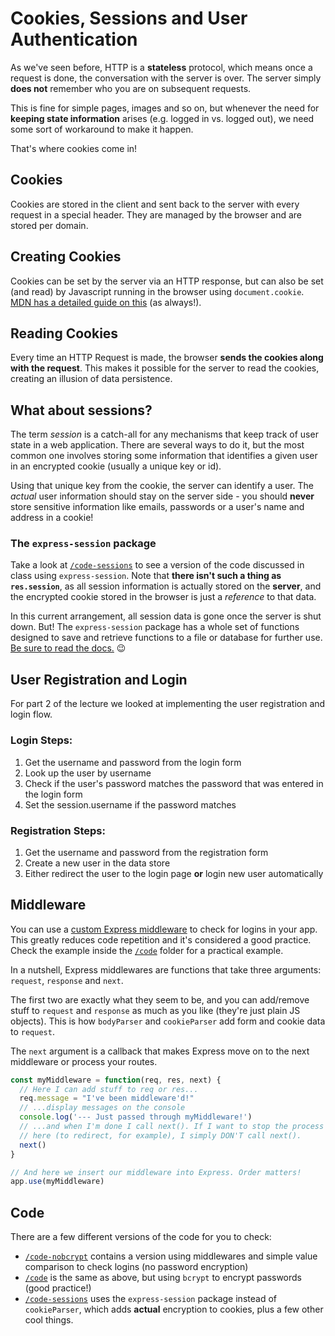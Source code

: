 # Cookies, Sessions and User Authentication

As we've seen before, HTTP is a **stateless** protocol, which means once a request is done, the conversation with the server is over. The server simply **does not** remember who you are on subsequent requests.

This is fine for simple pages, images and so on, but whenever the need for **keeping state information** arises (e.g. logged in vs. logged out), we need some sort of workaround to make it happen.

That's where cookies come in!

## Cookies
Cookies are stored in the client and sent back to the server with every request in a special header. They are managed by the browser and are stored per domain.

## Creating Cookies
Cookies can be set by the server via an HTTP response, but can also be set (and read) by Javascript running in the browser using `document.cookie`. [MDN has a detailed guide on this](https://developer.mozilla.org/en-US/docs/Web/API/Document/cookie) (as always!).

## Reading Cookies
Every time an HTTP Request is made, the browser **sends the cookies along with the request**. This makes it possible for the server to read the cookies, creating an illusion of data persistence.

## What about sessions?

The term _session_ is a catch-all for any mechanisms that keep track of user state in a web application. There are several ways to do it, but the most common one involves storing some information that identifies a given user in an encrypted cookie (usually a unique key or id).

Using that unique key from the cookie, the server can identify a user. The _actual_ user information should stay on the server side - you should **never** store sensitive information like emails, passwords or a user's name and address in a cookie!

### The `express-session` package

Take a look at [`/code-sessions`](code-sessions) to see a version of the code discussed in class using `express-session`. Note that **there isn't such a thing as `res.session`**, as all session information is actually stored on the **server**, and the encrypted cookie stored in the browser is just a _reference_ to that data.

In this current arrangement, all session data is gone once the server is shut down. But! The `express-session` package has a whole set of functions designed to save and retrieve functions to a file or database for further use. [Be sure to read the docs.](https://github.com/expressjs/session) 😉

## User Registration and Login
For part 2 of the lecture we looked at implementing the user registration and login flow.

### Login Steps:
1. Get the username and password from the login form
2. Look up the user by username
3. Check if the user's password matches the password that was entered in the login form
4. Set the session.username if the password matches

### Registration Steps:
1. Get the username and password from the registration form
2. Create a new user in the data store
3. Either redirect the user to the login page **or** login new user automatically

## Middleware

You can use a [custom Express middleware](http://expressjs.com/en/guide/writing-middleware.html) to check for logins in your app. This greatly reduces code repetition and it's considered a good practice. Check the example inside the [`/code`](code) folder for a practical example.

In a nutshell, Express middlewares are functions that take three arguments: `request`, `response` and `next`.

The first two are exactly what they seem to be, and you can add/remove stuff to `request` and `response` as much as you like (they're just plain JS objects). This is how `bodyParser` and `cookieParser` add form and cookie data to `request`.

The `next` argument is a callback that makes Express move on to the next middleware or process your routes.

```js
const myMiddleware = function(req, res, next) {
  // Here I can add stuff to req or res...
  req.message = "I've been middleware'd!"
  // ...display messages on the console
  console.log('--- Just passed through myMiddleware!')
  // ...and when I'm done I call next(). If I want to stop the process right
  // here (to redirect, for example), I simply DON'T call next().
  next()
}

// And here we insert our middleware into Express. Order matters!
app.use(myMiddleware)
```

## Code

There are a few different versions of the code for you to check:

* [`/code-nobcrypt`](code-nobcrypt) contains a version using middlewares and simple value comparison to check logins (no password encryption)
* [`/code`](code) is the same as above, but using `bcrypt` to encrypt passwords (good practice!)
* [`/code-sessions`](code-sessions) uses the `express-session` package instead of `cookieParser`, which adds **actual** encryption to cookies, plus a few other cool things.
